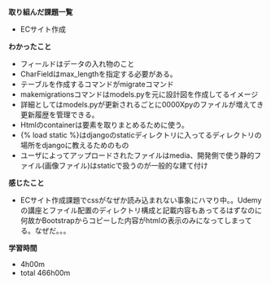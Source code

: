 **取り組んだ課題一覧**
* ECサイト作成
  
**わかったこと**
* フィールドはデータの入れ物のこと
* CharFieldはmax_lengthを指定する必要がある。
* テーブルを作成するコマンドがmigrateコマンド
* makemigrationsコマンドはmodels.pyを元に設計図を作成してるイメージ
* 詳細としてはmodels.pyが更新されるごとに0000Xpyのファイルが増えてき更新履歴を管理できる。
* Htmlのcontainerは要素を取りまとめるために使う。
* {% load static %}はdjangoのstaticディレクトリに入ってるディレクトリの場所をdjangoに教えるためのもの
* ユーザによってアップロードされたファイルはmedia、開発側で使う静的ファイル(画像ファイル)はstaticで扱うのが一般的な建て付け

**感じたこと**
* ECサイト作成課題でcssがなぜか読み込まれない事象にハマり中。。Udemyの講座とファイル配置のディレクトリ構成と記載内容もあってるはずなのに何故かBootstrapからコピーした内容がhtmlの表示のみになってしまってる。なぜだ。。。

**学習時間**
* 4h00m
 * total 466h00m
